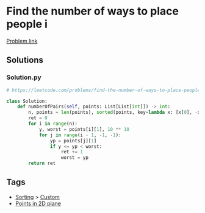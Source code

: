 # Find the number of ways to place people i

[Problem link](https://leetcode.com/problems/find-the-number-of-ways-to-place-people-i)

## Solutions


### Solution.py
```py
# https://leetcode.com/problems/find-the-number-of-ways-to-place-people-i

class Solution:
    def numberOfPairs(self, points: List[List[int]]) -> int:
        n, points = len(points), sorted(points, key=lambda x: [x[0], -x[1]])
        ret = 0
        for i in range(n):
            y, worst = points[i][1], 10 ** 10
            for j in range(i - 1, -1, -1):
                yp = points[j][1]
                if y <= yp < worst:
                    ret += 1
                    worst = yp
        return ret
```
## Tags

* [Sorting](/README.md#Sorting) > [Custom](/README.md#Sorting-Custom)
* [Points in 2D plane](/README.md#Points_in_2D_plane)
